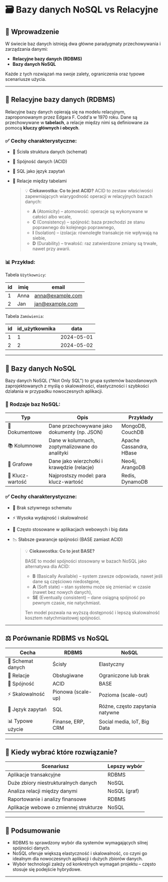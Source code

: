 # 🗃️ Bazy danych NoSQL vs Relacyjne

## 📌 Wprowadzenie

W świecie baz danych istnieją dwa główne paradygmaty przechowywania i zarządzania danymi:

* **Relacyjne bazy danych (RDBMS)**
* **Bazy danych NoSQL**

Każde z tych rozwiązań ma swoje zalety, ograniczenia oraz typowe scenariusze użycia.

---

## 🧱 Relacyjne bazy danych (RDBMS)

Relacyjne bazy danych opierają się na modelu relacyjnym, zaproponowanym przez Edgara F. Codd'a w 1970 roku. Dane są przechowywane w **tabelach**, a relacje między nimi są definiowane za pomocą **kluczy głównych i obcych**.

### ✅ Cechy charakterystyczne:

* 📐 Ścisła struktura danych (schemat)
* 🔐 Spójność danych (ACID)
* 🔄 SQL jako język zapytań
* 🔗 Relacje między tabelami

  > 💡 **Ciekawostka: Co to jest ACID?**
  > ACID to zestaw właściwości zapewniających wiarygodność operacji w relacyjnych bazach danych:
  >
  > * **A** (Atomicity) – atomowość: operacje są wykonywane w całości albo wcale,
  > * **C** (Consistency) – spójność: baza przechodzi ze stanu poprawnego do kolejnego poprawnego,
  > * **I** (Isolation) – izolacja: równoległe transakcje nie wpływają na siebie,
  > * **D** (Durability) – trwałość: raz zatwierdzone zmiany są trwałe, nawet przy awarii.

### 📊 Przykład:

Tabela `Użytkownicy`:

| id | imię | email                                       |
| -- | ---- | ------------------------------------------- |
| 1  | Anna | [anna@example.com](mailto:anna@example.com) |
| 2  | Jan  | [jan@example.com](mailto:jan@example.com)   |

Tabela `Zamówienia`:

| id | id\_użytkownika | data       |
| -- | --------------- | ---------- |
| 1  | 1               | 2024-05-01 |
| 2  | 2               | 2024-05-02 |

---

## 🧬 Bazy danych NoSQL

Bazy danych NoSQL ("Not Only SQL") to grupa systemów bazodanowych zaprojektowanych z myślą o skalowalności, elastyczności i szybkości działania w przypadku nowoczesnych aplikacji.

### 🧰 Rodzaje baz NoSQL:

| Typ              | Opis                                           | Przykłady               |
| ---------------- | ---------------------------------------------- | ----------------------- |
| 🔖 Dokumentowe   | Dane przechowywane jako dokumenty (np. JSON)   | MongoDB, CouchDB        |
| 📚 Kolumnowe     | Dane w kolumnach, zoptymalizowane do analityki | Apache Cassandra, HBase |
| 🔗 Grafowe       | Dane jako wierzchołki i krawędzie (relacje)    | Neo4j, ArangoDB         |
| 🧮 Klucz-wartość | Najprostszy model: para klucz-wartość          | Redis, DynamoDB         |

### ✅ Cechy charakterystyczne:

* 🧩 Brak sztywnego schematu
* ⚡ Wysoka wydajność i skalowalność
* 📡 Często stosowane w aplikacjach webowych i big data
* 📉 Słabsze gwarancje spójności (BASE zamiast ACID)

  > 💡 **Ciekawostka: Co to jest BASE?**
  >
  > BASE to model spójności stosowany w bazach NoSQL jako alternatywa dla ACID:
  >
  > * **B** (Basically Available) – system zawsze odpowiada, nawet jeśli dane są częściowo niedostępne,
  > * **A** (Soft state) – stan systemu może się zmieniać w czasie (nawet bez nowych danych),
  > * **SE** (Eventually consistent) – dane osiągną spójność po pewnym czasie, nie natychmiast.
  >
  > Ten model pozwala na wyższą dostępność i lepszą skalowalność kosztem natychmiastowej spójności.

---

## ⚖️ Porównanie RDBMS vs NoSQL

| Cecha             | RDBMS              | NoSQL                           |
| ----------------- | ------------------ | ------------------------------- |
| 📐 Schemat danych | Ścisły             | Elastyczny                      |
| 🔗 Relacje        | Obsługiwane        | Ograniczone lub brak            |
| 🔐 Spójność       | ACID               | BASE                            |
| ⚡ Skalowalność    | Pionowa (scale-up) | Pozioma (scale-out)             |
| 💬 Język zapytań  | SQL                | Różne, często zapytania natywne |
| 📊 Typowe użycie  | Finanse, ERP, CRM  | Social media, IoT, Big Data     |

---

## 🧠 Kiedy wybrać które rozwiązanie?

| Scenariusz                             | Lepszy wybór |
| -------------------------------------- | ------------ |
| Aplikacje transakcyjne                 | RDBMS        |
| Duże zbiory niestrukturalnych danych   | NoSQL        |
| Analiza relacji między danymi          | NoSQL (graf) |
| Raportowanie i analizy finansowe       | RDBMS        |
| Aplikacje webowe o zmiennej strukturze | NoSQL        |

---

## 📎 Podsumowanie

* RDBMS to sprawdzony wybór dla systemów wymagających silnej spójności danych.
* NoSQL oferuje większą elastyczność i skalowalność, co czyni go idealnym dla nowoczesnych aplikacji i dużych zbiorów danych.
* Wybór technologii zależy od konkretnych wymagań projektu – często stosuje się podejście hybrydowe.

---
